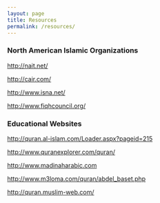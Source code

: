 ```yaml
---
layout: page
title: Resources
permalink: /resources/
---
```


### North American Islamic&nbsp;Organizations

<p><a href="http://nait.net">http://nait.net/</a></p>

<p><a href="http://cair.com">http://cair.com/</a></p>

<p><a href="http://www.isna.net">http://www.isna.net/</a></p>

<p><a href="http://www.fiqhcouncil.org">http://www.fiqhcouncil.org/</a></p>

<h3>Educational&nbsp;Websites</h3>
<p><a href="http://quran.al-islam.com/loader.aspx?pageid=215">http://quran.al-islam.com/Loader.aspx?pageid=215</a></p>

<p><a href="http://www.quranexplorer.com/quran/">http://www.quranexplorer.com/quran/</a></p>

<p><a href="http://www.madinaharabic.com">http://www.madinaharabic.com</a></p>

<p><a href="http://www.m3loma.com/quran/abdel_baset.ph">http://www.m3loma.com/quran/abdel_baset.php</a></p>

<p><a href="http://quran.muslim-web.com">http://quran.muslim-web.com/</a></p>
